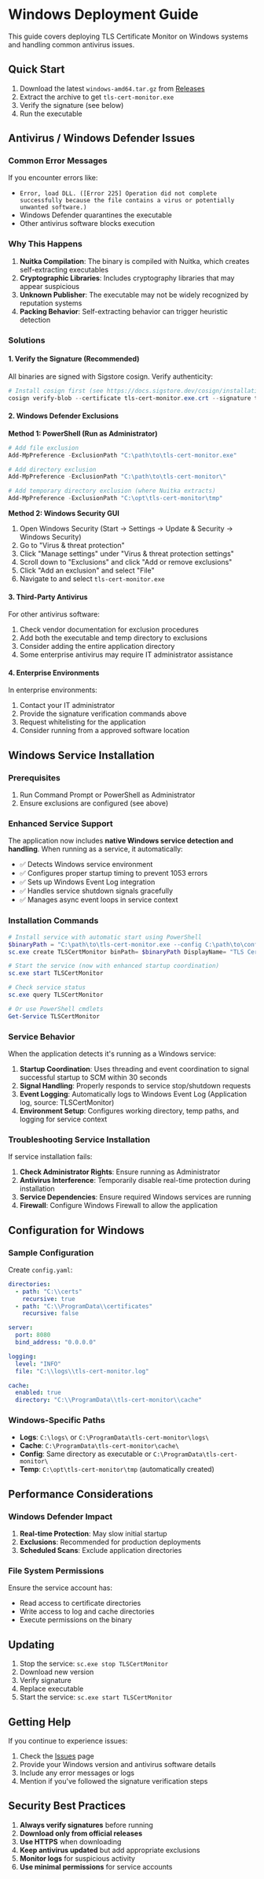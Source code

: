 # Windows Deployment Guide

This guide covers deploying TLS Certificate Monitor on Windows systems and handling common antivirus issues.

## Quick Start

1. Download the latest `windows-amd64.tar.gz` from [Releases](https://github.com/brandonhon/tls-cert-monitor/releases)
2. Extract the archive to get `tls-cert-monitor.exe`
3. Verify the signature (see below)
4. Run the executable

## Antivirus / Windows Defender Issues

### Common Error Messages

If you encounter errors like:
- `Error, load DLL. ([Error 225] Operation did not complete successfully because the file contains a virus or potentially unwanted software.)`
- Windows Defender quarantines the executable
- Other antivirus software blocks execution

### Why This Happens

1. **Nuitka Compilation**: The binary is compiled with Nuitka, which creates self-extracting executables
2. **Cryptographic Libraries**: Includes cryptography libraries that may appear suspicious
3. **Unknown Publisher**: The executable may not be widely recognized by reputation systems
4. **Packing Behavior**: Self-extracting behavior can trigger heuristic detection

### Solutions

#### 1. Verify the Signature (Recommended)

All binaries are signed with Sigstore cosign. Verify authenticity:

```powershell
# Install cosign first (see https://docs.sigstore.dev/cosign/installation/)
cosign verify-blob --certificate tls-cert-monitor.exe.crt --signature tls-cert-monitor.exe.sig --certificate-identity-regexp 'https://github.com/brandonhon/tls-cert-monitor' --certificate-oidc-issuer 'https://token.actions.githubusercontent.com' tls-cert-monitor.exe
```

#### 2. Windows Defender Exclusions

**Method 1: PowerShell (Run as Administrator)**
```powershell
# Add file exclusion
Add-MpPreference -ExclusionPath "C:\path\to\tls-cert-monitor.exe"

# Add directory exclusion
Add-MpPreference -ExclusionPath "C:\path\to\tls-cert-monitor\"

# Add temporary directory exclusion (where Nuitka extracts)
Add-MpPreference -ExclusionPath "C:\opt\tls-cert-monitor\tmp"
```

**Method 2: Windows Security GUI**
1. Open Windows Security (Start → Settings → Update & Security → Windows Security)
2. Go to "Virus & threat protection"
3. Click "Manage settings" under "Virus & threat protection settings"
4. Scroll down to "Exclusions" and click "Add or remove exclusions"
5. Click "Add an exclusion" and select "File"
6. Navigate to and select `tls-cert-monitor.exe`

#### 3. Third-Party Antivirus

For other antivirus software:
1. Check vendor documentation for exclusion procedures
2. Add both the executable and temp directory to exclusions
3. Consider adding the entire application directory
4. Some enterprise antivirus may require IT administrator assistance

#### 4. Enterprise Environments

In enterprise environments:
1. Contact your IT administrator
2. Provide the signature verification commands above
3. Request whitelisting for the application
4. Consider running from a approved software location

## Windows Service Installation

### Prerequisites

1. Run Command Prompt or PowerShell as Administrator
2. Ensure exclusions are configured (see above)

### Enhanced Service Support

The application now includes **native Windows service detection and handling**. When running as a service, it automatically:

- ✅ Detects Windows service environment
- ✅ Configures proper startup timing to prevent 1053 errors
- ✅ Sets up Windows Event Log integration
- ✅ Handles service shutdown signals gracefully
- ✅ Manages async event loops in service context

### Installation Commands

```powershell
# Install service with automatic start using PowerShell
$binaryPath = "C:\path\to\tls-cert-monitor.exe --config C:\path\to\config.yaml"
sc.exe create TLSCertMonitor binPath= $binaryPath DisplayName= "TLS Certificate Monitor" start= auto

# Start the service (now with enhanced startup coordination)
sc.exe start TLSCertMonitor

# Check service status
sc.exe query TLSCertMonitor

# Or use PowerShell cmdlets
Get-Service TLSCertMonitor
```

### Service Behavior

When the application detects it's running as a Windows service:

1. **Startup Coordination**: Uses threading and event coordination to signal successful startup to SCM within 30 seconds
2. **Signal Handling**: Properly responds to service stop/shutdown requests
3. **Event Logging**: Automatically logs to Windows Event Log (Application log, source: TLSCertMonitor)
4. **Environment Setup**: Configures working directory, temp paths, and logging for service context

### Troubleshooting Service Installation

If service installation fails:

1. **Check Administrator Rights**: Ensure running as Administrator
2. **Antivirus Interference**: Temporarily disable real-time protection during installation
3. **Service Dependencies**: Ensure required Windows services are running
4. **Firewall**: Configure Windows Firewall to allow the application

## Configuration for Windows

### Sample Configuration

Create `config.yaml`:

```yaml
directories:
  - path: "C:\\certs"
    recursive: true
  - path: "C:\\ProgramData\\certificates"
    recursive: false

server:
  port: 8080
  bind_address: "0.0.0.0"

logging:
  level: "INFO"
  file: "C:\\logs\\tls-cert-monitor.log"

cache:
  enabled: true
  directory: "C:\\ProgramData\\tls-cert-monitor\\cache"
```

### Windows-Specific Paths

- **Logs**: `C:\logs\` or `C:\ProgramData\tls-cert-monitor\logs\`
- **Cache**: `C:\ProgramData\tls-cert-monitor\cache\`
- **Config**: Same directory as executable or `C:\ProgramData\tls-cert-monitor\`
- **Temp**: `C:\opt\tls-cert-monitor\tmp` (automatically created)

## Performance Considerations

### Windows Defender Impact

1. **Real-time Protection**: May slow initial startup
2. **Exclusions**: Recommended for production deployments
3. **Scheduled Scans**: Exclude application directories

### File System Permissions

Ensure the service account has:
- Read access to certificate directories
- Write access to log and cache directories
- Execute permissions on the binary

## Updating

1. Stop the service: `sc.exe stop TLSCertMonitor`
2. Download new version
3. Verify signature
4. Replace executable
5. Start the service: `sc.exe start TLSCertMonitor`

## Getting Help

If you continue to experience issues:

1. Check the [Issues](https://github.com/brandonhon/tls-cert-monitor/issues) page
2. Provide your Windows version and antivirus software details
3. Include any error messages or logs
4. Mention if you've followed the signature verification steps

## Security Best Practices

1. **Always verify signatures** before running
2. **Download only from official releases**
3. **Use HTTPS** when downloading
4. **Keep antivirus updated** but add appropriate exclusions
5. **Monitor logs** for suspicious activity
6. **Use minimal permissions** for service accounts